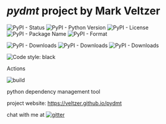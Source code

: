 
# *pydmt* project by Mark Veltzer

![PyPI - Status](https://img.shields.io/pypi/status/pydmt)
![PyPI - Python Version](https://img.shields.io/pypi/pyversions/pydmt)
![PyPI - License](https://img.shields.io/pypi/l/pydmt)
![PyPI - Package Name](https://img.shields.io/pypi/v/pydmt)
![PyPI - Format](https://img.shields.io/pypi/format/pydmt)

![PyPI - Downloads](https://img.shields.io/pypi/dd/pydmt)
![PyPI - Downloads](https://img.shields.io/pypi/dw/pydmt)
![PyPI - Downloads](https://img.shields.io/pypi/dm/pydmt)

![Code style: black](https://img.shields.io/badge/code%20style-black-000000.svg)


Actions

![build](https://github.com/veltzer/pydmt/workflows/build/badge.svg)

python dependency management tool

project website: https://veltzer.github.io/pydmt

chat with me at [![gitter](https://badges.gitter.im/Join%20Chat.svg)](https://gitter.im/veltzer/mark.veltzer)


